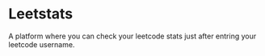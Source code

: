 # Leetstats
A  platform where you can check your leetcode stats just after entring your leetcode username.

